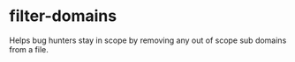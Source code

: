 # filter-domains
Helps bug hunters stay in scope by removing any out of scope sub domains from a file.
